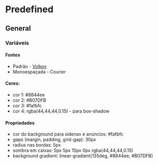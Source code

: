 # Predefined

## General
### Variáveis
#### Fontes
- Padrão - [Volkov](https://fonts.google.com/specimen/Volkhov?query=volk#standard-styles "Google Fonts")
- Monoespaçada - Courier

#### Cores:
 - cor 1: #8844ee
 - cor 2: #B07DFB
 - cor 3: #fafbfc
 - cor 4: rgba(44,44,44,0.15) - para box-shadow

#### Propriedades
- cor do background para sidenav e anúncios: #fafbfc
- gaps (margin, padding, grid-gap): 30px
- radius nas bordas: 5px
- sombra em caixas: 5px 5px 15px 0px rgba(44,44,44,0.15)
- background gradient: linear-gradient(135deg, #8844ee, #B07DFB)
